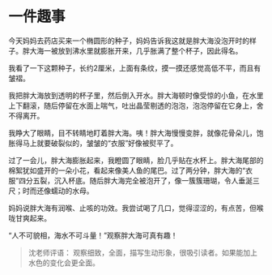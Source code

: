# 一件趣事 #
	
今天妈妈去药店买来一个椭圆形的种子，妈妈告诉我这就是胖大海没泡开时的样子。胖大海一被放到沸水里就膨胀开来，几乎胀满了整个杯子，因此得名。

我看了一下这颗种子，长约2厘米，上面有条纹，摸一摸还感觉高低不平，而且有皱褶。

我把胖大海放到透明的杯子里，然后倒入开水。胖大海顿时像受惊的小鱼，在水里上下翻滚，随后停留在水面上喘气，吐出晶莹剔透的泡泡，泡泡停留在它身上，舍不得离开。

我睁大了眼睛，目不转睛地盯着胖大海。咦！胖大海慢慢变胖，就像花骨朵儿，饱胀得马上就要破裂似的，皱皱的“衣服”好像被熨平了。

过了一会儿，胖大海膨胀起来，我瞪圆了眼睛，脸几乎贴在水杯上。胖大海尾部的棉絮犹如盛开的一朵小花，看起来像美人鱼的尾巴。过了两分钟，胖大海的“衣服”四分五裂，沉入杯底。随后胖大海完全被泡开了，像一簇簇珊瑚，令人垂涎三尺；时而还像蠕动的水母。

妈妈说胖大海有润喉、止咳的功效。我尝试喝了几口，觉得涩涩的，有点苦，但喉咙甘爽起来。

“人不可貌相，海水不可斗量！”观察胖大海可真有趣！

> 沈老师评语：
   观察细致，全面，描写生动形象，很吸引读者。如果能加上水色的变化会更全面。
